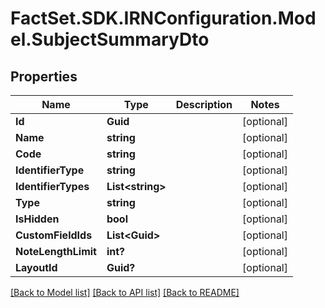 # FactSet.SDK.IRNConfiguration.Model.SubjectSummaryDto

## Properties

Name | Type | Description | Notes
------------ | ------------- | ------------- | -------------
**Id** | **Guid** |  | [optional] 
**Name** | **string** |  | [optional] 
**Code** | **string** |  | [optional] 
**IdentifierType** | **string** |  | [optional] 
**IdentifierTypes** | **List&lt;string&gt;** |  | [optional] 
**Type** | **string** |  | [optional] 
**IsHidden** | **bool** |  | [optional] 
**CustomFieldIds** | **List&lt;Guid&gt;** |  | [optional] 
**NoteLengthLimit** | **int?** |  | [optional] 
**LayoutId** | **Guid?** |  | [optional] 

[[Back to Model list]](../README.md#documentation-for-models) [[Back to API list]](../README.md#documentation-for-api-endpoints) [[Back to README]](../README.md)

